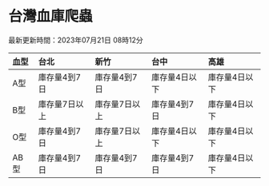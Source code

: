 # 台灣血庫爬蟲

最新更新時間：2023年07月21日 08時12分

| 血型   | 台北      | 新竹      | 台中      | 高雄      |
|:-----|:--------|:--------|:--------|:--------|
| A型   | 庫存量4到7日 | 庫存量4到7日 | 庫存量4日以下 | 庫存量4日以下 |
| B型   | 庫存量7日以上 | 庫存量7日以上 | 庫存量4到7日 | 庫存量4日以下 |
| O型   | 庫存量4到7日 | 庫存量7日以上 | 庫存量4日以下 | 庫存量4日以下 |
| AB型  | 庫存量4到7日 | 庫存量4到7日 | 庫存量4到7日 | 庫存量4日以下 |